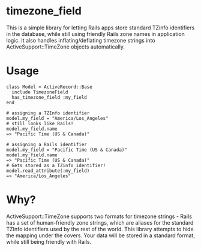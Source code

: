 timezone_field
==============

This is a simple library for letting Rails apps store standard TZinfo
identifiers in the database, while still using friendly Rails zone names in
application logic. It also handles inflating/deflating timezone strings into
ActiveSupport::TimeZone objects automatically.

Usage
=====

````
class Model < ActiveRecord::Base
  include TimezoneField
  has_timezone_field :my_field
end

# assigning a TZInfo identifier
model.my_field = "America/Los_Angeles"
# still looks like Rails!
model.my_field.name
=> "Pacific Time (US & Canada)"

# assigning a Rails identifier
model.my_field = "Pacific Time (US & Canada)"
model.my_field.name
=> "Pacific Time (US & Canada)"
# Gets stored as a TZinfo identifier!
model.read_attribute(:my_field)
=> "America/Los_Angeles"
````

Why?
=====
ActiveSupport::TimeZone supports two formats for timezone strings - Rails has a
set of human-friendly zone strings, which are aliases for the standard TZInfo
identifiers used by the rest of the world. This library attempts to hide the
mapping under the covers. Your data will be stored in a standard format, while
still being friendly with Rails.
